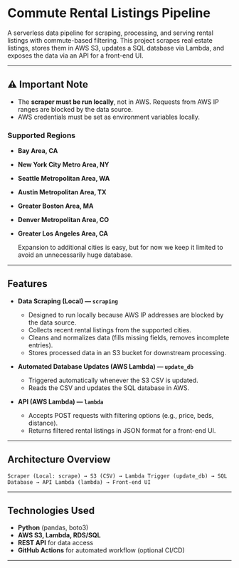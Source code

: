 # Commute Rental Listings Pipeline

A serverless data pipeline for scraping, processing, and serving rental listings with commute-based filtering. This project scrapes real estate listings, stores them in AWS S3, updates a SQL database via Lambda, and exposes the data via an API for a front-end UI.

---

## ⚠️ Important Note

* The **scraper must be run locally**, not in AWS. Requests from AWS IP ranges are blocked by the data source.
* AWS credentials must be set as environment variables locally.

### Supported Regions

- **Bay Area, CA**
- **New York City Metro Area, NY**
- **Seattle Metropolitan Area, WA**
- **Austin Metropolitan Area, TX**
- **Greater Boston Area, MA**
- **Denver Metropolitan Area, CO**
- **Greater Los Angeles Area, CA**

  Expansion to additional cities is easy, but for now we keep it limited to avoid an unnecessarily huge database.

---

## Features

* **Data Scraping (Local) — `scraping`**

  * Designed to run locally because AWS IP addresses are blocked by the data source.
  * Collects recent rental listings from the supported cities.
  * Cleans and normalizes data (fills missing fields, removes incomplete entries).
  * Stores processed data in an S3 bucket for downstream processing.

* **Automated Database Updates (AWS Lambda) — `update_db`**

  * Triggered automatically whenever the S3 CSV is updated.
  * Reads the CSV and updates the SQL database in AWS.

* **API (AWS Lambda) — `lambda`**

  * Accepts POST requests with filtering options (e.g., price, beds, distance).
  * Returns filtered rental listings in JSON format for a front-end UI.

---

## Architecture Overview

```text
Scraper (Local: scrape) → S3 (CSV) → Lambda Trigger (update_db) → SQL Database → API Lambda (lambda) → Front-end UI
```

---

## Technologies Used

* **Python** (pandas, boto3)
* **AWS S3, Lambda, RDS/SQL**
* **REST API** for data access
* **GitHub Actions** for automated workflow (optional CI/CD)

---
